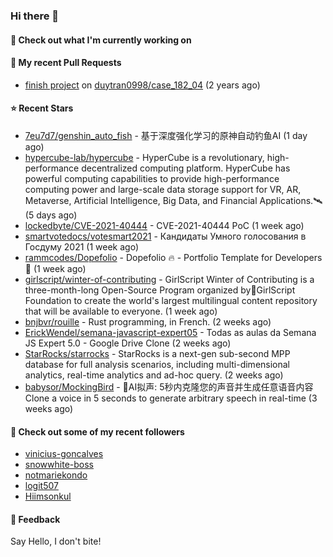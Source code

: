 ### Hi there 👋

#### 👷 Check out what I'm currently working on

#### 🔨 My recent Pull Requests

- [finish project](https://github.com/duytran0998/case_182_04/pull/1) on [duytran0998/case_182_04](https://github.com/duytran0998/case_182_04) (2 years ago)

#### ⭐ Recent Stars

- [7eu7d7/genshin_auto_fish](https://github.com/7eu7d7/genshin_auto_fish) - 基于深度强化学习的原神自动钓鱼AI (1 day ago)
- [hypercube-lab/hypercube](https://github.com/hypercube-lab/hypercube) - HyperCube is a revolutionary, high-performance decentralized computing platform. HyperCube has powerful computing  capabilities to provide high-performance computing power and large-scale data storage support for VR, AR, Metaverse, Artificial Intelligence, Big Data, and Financial Applications.🛰 (5 days ago)
- [lockedbyte/CVE-2021-40444](https://github.com/lockedbyte/CVE-2021-40444) - CVE-2021-40444 PoC (1 week ago)
- [smartvotedocs/votesmart2021](https://github.com/smartvotedocs/votesmart2021) - Кандидаты Умного голосования в Госдуму 2021 (1 week ago)
- [rammcodes/Dopefolio](https://github.com/rammcodes/Dopefolio) - Dopefolio 🔥 - Portfolio Template for Developers 🚀 (1 week ago)
- [girlscript/winter-of-contributing](https://github.com/girlscript/winter-of-contributing) - GirlScript Winter of Contributing is a three-month-long Open-Source Program organized by🧡GirlScript Foundation to create the world&#39;s largest multilingual content repository that will be available to everyone.  (1 week ago)
- [bnjbvr/rouille](https://github.com/bnjbvr/rouille) - Rust programming, in French. (2 weeks ago)
- [ErickWendel/semana-javascript-expert05](https://github.com/ErickWendel/semana-javascript-expert05) - Todas as aulas da Semana JS Expert 5.0 - Google Drive Clone (2 weeks ago)
- [StarRocks/starrocks](https://github.com/StarRocks/starrocks) - StarRocks is a next-gen sub-second MPP database for full analysis scenarios, including multi-dimensional analytics, real-time analytics and ad-hoc query. (2 weeks ago)
- [babysor/MockingBird](https://github.com/babysor/MockingBird) - 🚀AI拟声: 5秒内克隆您的声音并生成任意语音内容 Clone a voice in 5 seconds to generate arbitrary speech in real-time (3 weeks ago)

#### 👯 Check out some of my recent followers

- [vinicius-goncalves](https://github.com/vinicius-goncalves)
- [snowwhite-boss](https://github.com/snowwhite-boss)
- [notmariekondo](https://github.com/notmariekondo)
- [logit507](https://github.com/logit507)
- [Hiimsonkul](https://github.com/Hiimsonkul)

#### 💬 Feedback

Say Hello, I don't bite!